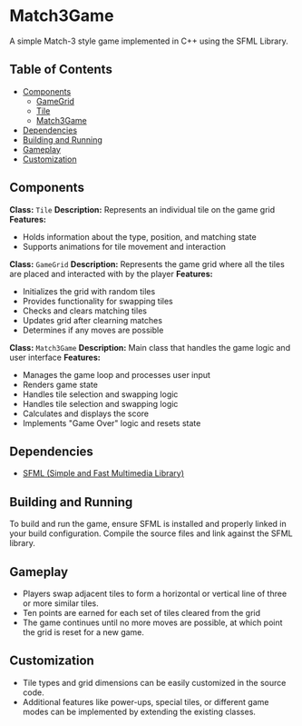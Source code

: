 # Match3Game

A simple Match-3 style game implemented in C++ using the SFML Library.

## Table of Contents
- [Components](#components)
  - [GameGrid](#gamegrid)
  - [Tile](#tile)
  - [Match3Game](#match3game)
- [Dependencies](#dependencies)
- [Building and Running](#building-and-running)
- [Gameplay](#gameplay)
- [Customization](#customization)

## Components

**Class:** `Tile`
**Description:** Represents an individual tile on the game grid
**Features:**
- Holds information about the type, position, and matching state
- Supports animations for tile movement and interaction

**Class:** `GameGrid`
**Description:** Represents the game grid where all the tiles are placed and interacted with by the player
**Features:**
- Initializes the grid with random tiles
- Provides functionality for swapping tiles
- Checks and clears matching tiles
- Updates grid after clearning matches
- Determines if any moves are possible

**Class:** `Match3Game`
**Description:** Main class that handles the game logic and user interface
**Features:**
- Manages the game loop and processes user input
- Renders game state
- Handles tile selection and swapping logic
- Handles tile selection and swapping logic
- Calculates and displays the score
- Implements "Game Over" logic and resets state

## Dependencies
- [SFML (Simple and Fast Multimedia Library)](https://www.sfml-dev.org/)

## Building and Running
To build and run the game, ensure SFML is installed and properly linked in your build configuration. Compile the source files and link against the SFML library.

## Gameplay
- Players swap adjacent tiles to form a horizontal or vertical line of three or more similar tiles.
- Ten points are earned for each set of tiles cleared from the grid
- The game continues until no more moves are possible, at which point the grid is reset for a new game.

## Customization
- Tile types and grid dimensions can be easily customized in the source code.
- Additional features like power-ups, special tiles, or different game modes can be implemented by extending the existing classes.
